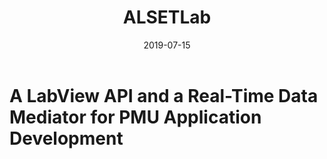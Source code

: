 ﻿---
title: "ALSETLab"
collection: lab
type: "Undergraduate course"
permalink: /portfolio/ALSETLab
venue: "Rensselaer Polytechnic Institute "
date: 2019-07-15
location: "Troy, US"
---
A LabView API and a Real-Time Data Mediator for PMU Application Development
=====
